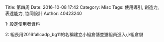 Title: 第四周
Date: 2016-10-08 17:42
Category: Misc
Tags: 使用導引, 創造力, 表達能力, 協同設計
Author: 40423240

1: 設定使用者資料

2: 組長用2016fallcadp_bg11的名稱建立小組倉儲並邀組員進入小組倉儲